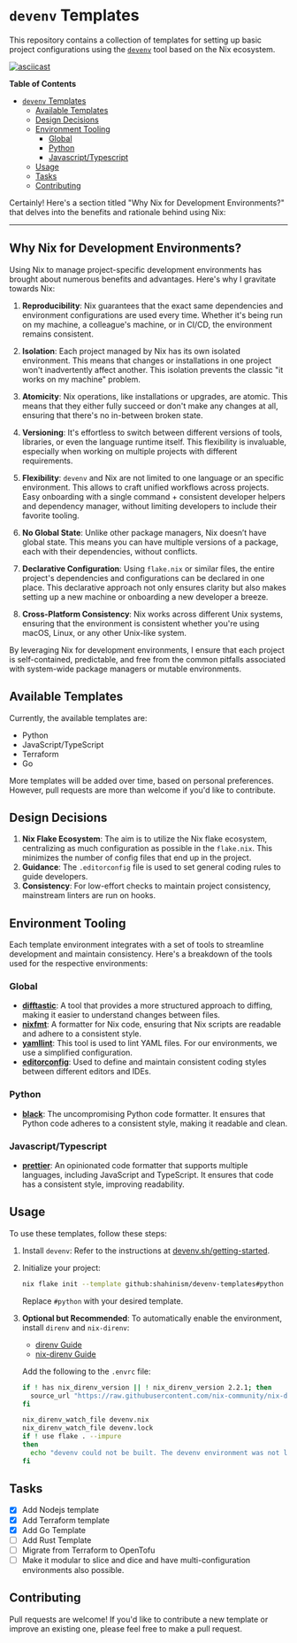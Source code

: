 # `devenv` Templates

This repository contains a collection of templates for setting up
basic project configurations using the [`devenv`](devenv.sh) tool
based on the Nix ecosystem.

[![asciicast](https://asciinema.org/a/I6zXgwIEvYndWSK7iJvLNr7RR.svg)](https://asciinema.org/a/I6zXgwIEvYndWSK7iJvLNr7RR)

<!-- markdown-toc start - Don't edit this section. Run M-x markdown-toc-refresh-toc -->
**Table of Contents**

- [`devenv` Templates](#devenv-templates)
    - [Available Templates](#available-templates)
    - [Design Decisions](#design-decisions)
    - [Environment Tooling](#environment-tooling)
        - [Global](#global)
        - [Python](#python)
        - [Javascript/Typescript](#javascripttypescript)
    - [Usage](#usage)
    - [Tasks](#tasks)
    - [Contributing](#contributing)

<!-- markdown-toc end -->

Certainly! Here's a section titled "Why Nix for Development Environments?" that delves into the benefits and rationale behind using Nix:

---

## Why Nix for Development Environments?

Using Nix to manage project-specific development environments has
brought about numerous benefits and advantages. Here's why I gravitate
towards Nix:

1. **Reproducibility**: Nix guarantees that the exact same
   dependencies and environment configurations are used every
   time. Whether it's being run on my machine, a colleague's machine,
   or in CI/CD, the environment remains consistent.

2. **Isolation**: Each project managed by Nix has its own isolated
   environment. This means that changes or installations in one
   project won't inadvertently affect another. This isolation prevents
   the classic "it works on my machine" problem.

3. **Atomicity**: Nix operations, like installations or upgrades, are
   atomic. This means that they either fully succeed or don't make any
   changes at all, ensuring that there's no in-between broken state.

4. **Versioning**: It's effortless to switch between different
   versions of tools, libraries, or even the language runtime
   itself. This flexibility is invaluable, especially when working on
   multiple projects with different requirements.

5. **Flexibility**: `devenv` and Nix are not limited to one language
   or an specific environment. This allows to craft unified workflows
   across projects. Easy onboarding with a single command + consistent
   developer helpers and dependency manager, without limiting
   developers to include their favorite tooling.

6. **No Global State**: Unlike other package managers, Nix doesn’t
   have global state. This means you can have multiple versions of a
   package, each with their dependencies, without conflicts.

7. **Declarative Configuration**: Using `flake.nix` or similar files,
   the entire project's dependencies and configurations can be
   declared in one place. This declarative approach not only ensures
   clarity but also makes setting up a new machine or onboarding a new
   developer a breeze.

8. **Cross-Platform Consistency**: Nix works across different Unix
   systems, ensuring that the environment is consistent whether you're
   using macOS, Linux, or any other Unix-like system.

By leveraging Nix for development environments, I ensure that each
project is self-contained, predictable, and free from the common
pitfalls associated with system-wide package managers or mutable
environments.

## Available Templates

Currently, the available templates are:

- Python
- JavaScript/TypeScript
- Terraform
- Go

More templates will be added over time, based on personal
preferences. However, pull requests are more than welcome if you'd
like to contribute.

## Design Decisions

1. **Nix Flake Ecosystem**: The aim is to utilize the Nix flake
   ecosystem, centralizing as much configuration as possible in the
   `flake.nix`. This minimizes the number of config files that end up
   in the project.
2. **Guidance**: The `.editorconfig` file is used to set general
   coding rules to guide developers.
3. **Consistency**: For low-effort checks to maintain project
   consistency, mainstream linters are run on hooks.


## Environment Tooling

Each template environment integrates with a set of tools to streamline
development and maintain consistency. Here's a breakdown of the tools
used for the respective environments:

### Global

- **[difftastic](https://difftastic.wilfred.me.uk/)**: A tool that
  provides a more structured approach to diffing, making it easier to
  understand changes between files.
- **[nixfmt](https://github.com/serokell/nixfmt)**: A formatter for
  Nix code, ensuring that Nix scripts are readable and adhere to a
  consistent style.
- **[yamllint](https://www.yamllint.com/)**: This tool is used to lint
  YAML files. For our environments, we use a simplified configuration.
- **[editorconfig](https://editorconfig.org/)**: Used to define and
  maintain consistent coding styles between different editors and
  IDEs.

### Python

- **[black](https://github.com/psf/black)**: The uncompromising Python
  code formatter. It ensures that Python code adheres to a consistent
  style, making it readable and clean.

### Javascript/Typescript

- **[prettier](https://prettier.io/)**: An opinionated code formatter
  that supports multiple languages, including JavaScript and
  TypeScript. It ensures that code has a consistent style, improving
  readability.

## Usage

To use these templates, follow these steps:

1. Install `devenv`: Refer to the instructions at
   [devenv.sh/getting-started](https://devenv.sh/getting-started/).

2. Initialize your project:

   ```sh
   nix flake init --template github:shahinism/devenv-templates#python
   ```

   Replace `#python` with your desired template.

3. **Optional but Recommended**: To automatically enable the
   environment, install `direnv` and `nix-direnv`:

   - [direnv Guide](https://direnv.net/)
   - [nix-direnv Guide](https://github.com/nix-community/nix-direnv)

   Add the following to the `.envrc` file:

   ```sh
   if ! has nix_direnv_version || ! nix_direnv_version 2.2.1; then
     source_url "https://raw.githubusercontent.com/nix-community/nix-direnv/2.2.1/direnvrc" "sha256-zelF0vLbEl5uaqrfIzbgNzJWGmLzCmYAkInj/LNxvKs="
   fi

   nix_direnv_watch_file devenv.nix
   nix_direnv_watch_file devenv.lock
   if ! use flake . --impure
   then
     echo "devenv could not be built. The devenv environment was not loaded. Make the necessary changes to devenv.nix and hit enter to try again." >&2
   fi
   ```

## Tasks

- [x] Add Nodejs template
- [x] Add Terraform template
- [x] Add Go Template
- [ ] Add Rust Template
- [ ] Migrate from Terraform to OpenTofu
- [ ] Make it modular to slice and dice and have multi-configuration
      environments also possible.

## Contributing

Pull requests are welcome! If you'd like to contribute a new template
or improve an existing one, please feel free to make a pull request.

